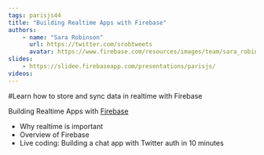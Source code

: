 ```yaml
---
tags: parisjs44
title: "Building Realtime Apps with Firebase"
authors:
    - name: "Sara Robinson"
      url: https://twitter.com/srobtweets
      avatar: https://www.firebase.com/resources/images/team/sara_robinson.jpg
slides:
    - https://slidee.firebaseapp.com/presentations/parisjs/
videos:
---
```

#Learn how to store and sync data in realtime with Firebase

Building Realtime Apps with [Firebase](https://www.firebase.com)

 - Why realtime is important
 - Overview of Firebase
 - Live coding: Building a chat app with Twitter auth in 10 minutes